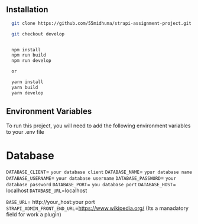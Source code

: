 
## Installation


```bash
  git clone https://github.com/55midhuna/strapi-assignment-project.git

  git checkout develop


  npm install 
  npm run build
  npm run develop

  or

  yarn install
  yarn build
  yarn develop
```
    



## Environment Variables

To run this project, you will need to add the following environment variables to your .env file


# Database
`DATABASE_CLIENT`= `your database client`
`DATABASE_NAME`= `ypur database name`
`DATABASE_USERNAME`= `your database username`
`DATABASE_PASSWORD`= `your database password`
`DATABASE_PORT`= `you database port`
`DATABASE_HOST`= localhost
`DATABASE_URL`=localhost

`BASE_URL`= http://your_host:your port
`STRAPI_ADMIN_FRONT_END_URL`=https://www.wikipedia.org/ (Its a manadatory field for work a plugin)

